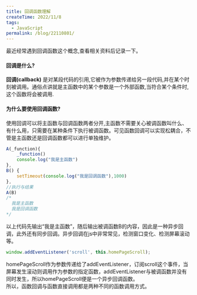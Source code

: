 ```yaml
---
title: 回调函数理解
createTime: 2022/11/8
tags:
  - JavaScript
permalink: /blog/22110801/
---
```


最近经常遇到回调函数这个概念,查看相关资料后记录一下。
<!-- more -->
#### 回调是什么?
**回调(callback)** 是对某段代码的引用,它被作为参数传递给另一段代码,并在某个时刻被调用。通俗点讲就是主函数中的某个参数是一个外部函数,当符合某个条件时,这个函数将会被调用.
#### 为什么要使用回调函数?
使用回调可以将主函数与回调函数两者分开,主函数不需要关心被调函数叫什么、有什么用，只需要在某种条件下执行被调函数。可见函数回调可以实现松耦合，不管是主函数还是回调函数都可以进行单独维护。  
```js
A(_function){
    _function()
    console.log("我是主函数")
},
B() {
    setTimeout(console.log("我是回调函数"),1000)
},
//执行与结果
A(B)
/*
  我是主函数
  我是回调函数
*/
```
以上代码先输出“我是主函数”，随后输出被调函数B的内容，因此是一种异步回调，此外还有同步回调。异步回调在js中非常常见，检测窗口变化、检测屏幕滚动等。
```js
window.addEventListener('scroll', this.homePageScroll);
```
homePageScroll作为参数传递给了addEventListener，订阅scroll这个事件，当屏幕发生滚动则调用作为参数的指定函数，addEventListener与被调函数并没有同时发生，所以homePageScroll便是一个异步回调函数。  
所以，函数回调与函数直接调用都是两种不同的函数调用方式。
